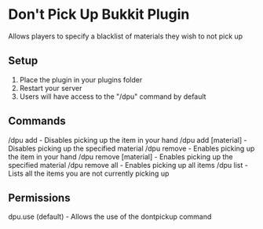 # Don't Pick Up Bukkit Plugin
Allows players to specify a blacklist of materials they wish to not pick up

## Setup
1. Place the plugin in your plugins folder
2. Restart your server
3. Users will have access to the "/dpu" command by default

## Commands
/dpu add - Disables picking up the item in your hand
/dpu add [material] - Disables picking up the specified material
/dpu remove - Enables picking up the item in your hand
/dpu remove [material] - Enables picking up the specified material
/dpu remove all - Enables picking up all items
/dpu list - Lists all the items you are not currently picking up

## Permissions
dpu.use (default) - Allows the use of the dontpickup command